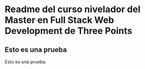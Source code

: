 # Readme del curso nivelador del Master en Full Stack Web Development de Three Points

## Esto es una prueba
Esto es una prueba.